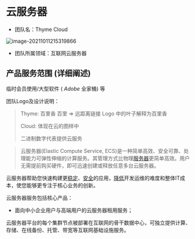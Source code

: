 # 云服务器

 

+   团队名：Thyme Cloud

 ![image-20211011215319866](C:\Users\张子栋\AppData\Roaming\Typora\typora-user-images\image-20211011215319866.png)

+   团队所属领域：互联网云服务器

 

## 产品服务范围 (详细阐述)

临时会员使用/大型软件 ( $Adobe$ 全家桶) 等

 

团队Logo及设计说明：

>   Thyme: 百里香 
>   百里 $\Longrightarrow$ 远距离链接
>   Logo 中的叶子解释为百里香
>
>   Cloud: 体现在云的图样中
>
>   二进制数字代表提供云服务





>   云服务器(Elastic Compute Service, ECS)是一种简单高效、安全可靠、处理能力可弹性伸缩的计算服务。其管理方式比物理[服务器](https://baike.baidu.com/item/服务器/100571)更简单高效。用户无需提前购买硬件，即可迅速创建或释放任意多台云服务器。

 

云服务器帮助您快速构建更[稳定](https://baike.baidu.com/item/稳定/5609736)、[安全](https://baike.baidu.com/item/安全/5573311)的应用，[降低](https://baike.baidu.com/item/降低/1198554)开发运维的难度和整体IT成本，使您能够更专注于核心业务的创新。

云服务器服务包括核心产品：

+   面向中小企业用户与高端用户的云服务器租用服务；

云服务器平台的每个集群节点被部署在互联网的骨干数据中心，可独立提供计算、存储、在线备份、托管、带宽等互联网基础设施服务。